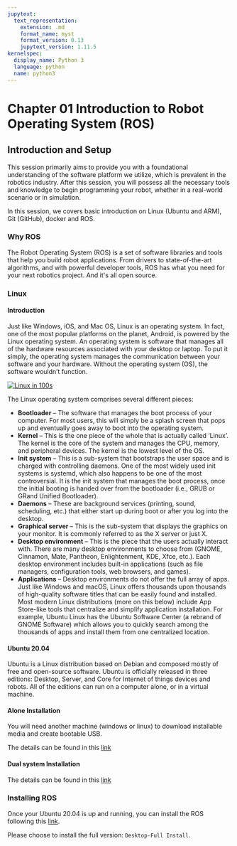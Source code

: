 ```yaml
---
jupytext:
  text_representation:
    extension: .md
    format_name: myst
    format_version: 0.13
    jupytext_version: 1.11.5
kernelspec:
  display_name: Python 3
  language: python
  name: python3
---
```



# Chapter 01 Introduction to Robot Operating System (ROS)

## Introduction and Setup

This session primarily aims to provide you with a foundational understanding of the software platform we utilize, which is prevalent in the robotics industry. 
After this session, you will possess all the necessary tools and knowledge to begin programming your robot, whether in a real-world scenario or in simulation.

In this session, we covers basic introduction on Linux (Ubuntu and ARM), Git (GitHub), docker and ROS.

### Why ROS
The Robot Operating System (ROS) is a set of software libraries and tools that help you build robot applications. 
From drivers to state-of-the-art algorithms, and with powerful developer tools, ROS has what you need for your next robotics project. 
And it's all open source. 


### Linux

#### Introduction
Just like Windows, iOS, and Mac OS, Linux is an operating system. In fact, one of the most popular platforms on the planet, Android, is powered by the Linux operating system. An operating system is software that manages all of the hardware resources associated with your desktop or laptop. To put it simply, the operating system manages the communication between your software and your hardware. Without the operating system (OS), the software wouldn’t function.

[![Linux in 100s](https://img.youtube.com/vi/rrB13utjYV4/maxresdefault.jpg)](https://youtu.be/rrB13utjYV4)

The Linux operating system comprises several different pieces:

*   **Bootloader** –  The software that manages the boot process of your computer. For most users, this will simply be a splash screen that pops up and eventually goes away to boot into the operating system.
*   **Kernel** – This is the one piece of the whole that is actually called ‘Linux’. The kernel is the core of the system and manages the CPU, memory, and peripheral devices. The kernel is the lowest level of the OS.
*   **Init system** – This is a sub-system that bootstraps the user space and is charged with controlling daemons. One of the most widely used init systems is systemd, which also happens to be one of the most controversial. It is the init system that manages the boot process, once the initial booting is handed over from the bootloader (i.e., GRUB or GRand Unified Bootloader).
*   **Daemons** – These are background services (printing, sound, scheduling, etc.) that either start up during boot or after you log into the desktop.
*   **Graphical server** – This is the sub-system that displays the graphics on your monitor. It is commonly referred to as the X server or just X.
*   **Desktop environment** – This is the piece that the users actually interact with. There are many desktop environments to choose from (GNOME, Cinnamon, Mate, Pantheon, Enlightenment, KDE, Xfce, etc.). Each desktop environment includes built-in applications (such as file managers, configuration tools, web browsers, and games).
*    **Applications** – Desktop environments do not offer the full array of apps. Just like Windows and macOS, Linux offers thousands upon thousands of high-quality software titles that can be easily found and installed. Most modern Linux distributions (more on this below) include App Store-like tools that centralize and simplify application installation. For example, Ubuntu Linux has the Ubuntu Software Center (a rebrand of GNOME Software) which allows you to quickly search among the thousands of apps and install them from one centralized location.


#### Ubuntu 20.04
Ubuntu is a Linux distribution based on Debian and composed mostly of free and open-source software. Ubuntu is officially released in three editions: Desktop, Server, and Core for Internet of things devices and robots. All of the editions can run on a computer alone, or in a virtual machine.

#### Alone Installation
You will need another machine (windows or linux) to download installable media and create bootable USB. 

The details can be found in this [link](https://phoenixnap.com/kb/install-ubuntu-20-04)


#### Dual system Installation
The details can be found in this [link](https://linuxconfig.org/how-to-install-ubuntu-20-04-alongside-windows-10-dual-boot)


### Installing ROS

Once your Ubuntu 20.04 is up and running, you can install the ROS following this [link](http://wiki.ros.org/noetic/Installation/Ubuntu).

Please choose to install the full version: `Desktop-Full Install`.




<!-- 




### What do we do?

## Competition

### RoboMaster University AI Challenge

#### ICRA 2018
#### ICRA 2019
#### ICRA 2020
#### ICRA 2021

## Research

### Engineering

#### Area of Interests
#### Eligibility
#### Potential Topics




### AI
#### Area of Interests
#### Eligibility
#### Potential Topics
##### Epistemic Planning -->








<!-- ## Learning outcomes

````{margin}
```{admonition} Video byte: Introduction to MDPs
<iframe width="248" height="141" src="https://www.youtube.com/embed/UwjvpYrCUZ0" title="Value iteration" frameborder="1" allow="accelerometer; autoplay; clipboard-write; encrypted-media; gyroscope; picture-in-picture" allowfullscreen></iframe>
```
````

The learning outcomes of this chapter are:

1.  Define 'Markov Decision Process'.  

2. Identify situations in which Markov Decisions Processes (MDPs) are a suitable model of a problem.
   
3.  Compare MDPs to model of classical planning

4.  Explain how Bellman equations are solutions to MDP problems -->
<!-- 
## Chapter Overview

````{margin}
```{admonition} Video byte: MDPs -- An intuition
<iframe width="248" height="141" src="https://www.youtube.com/embed/UwjvpYrCUZ0?start=70s" title="Value iteration" frameborder="1" allow="accelerometer; autoplay; clipboard-write; encrypted-media; gyroscope; picture-in-picture" allowfullscreen></iframe>
```
````

Classical planning algorithms assume that action are deterministic. *Markov Decision Processes* (MDPs) remove the assumption of deterministic events and instead assume that each action could have multiple outcomes, with each outcome associated with a probability.

For example:

-   Flipping a coin has two outcomes: heads ($\frac{1}{2}$) and tails
    ($\frac{1}{2}$)
-   Rolling two dices together has twelve outcomes: 2 ($\frac{1}{36}$),
    3 ($\frac{1}{18}$), 4 ($\frac{3}{36}$), ..., 12 ($\frac{1}{36}$)
-   When trying to pick up an object with a robot arm, there could be
    two outcomes: successful ($\frac{4}{5}$) and unsuccessful
    ($\frac{1}{5}$)
-   When we connect to a web server, there is a 1% chance that the document we are requesting will not exist (404 error) and 99% it will exist.

MDPs have been successfully applied to planning in many domains: robot navigation, planning which areas of a mine to dig for minerals, treatment for patients, maintenance scheduling on vehicles, and many others.

## Markov Decision Processes

````{margin}
```{admonition} Video byte: MDPs -- A definition
<iframe width="248" height="141" src="https://www.youtube.com/embed/UwjvpYrCUZ0?start=229s" title="Value iteration" frameborder="1" allow="accelerometer; autoplay; clipboard-write; encrypted-media; gyroscope; picture-in-picture" allowfullscreen></iframe>
```
````

:::{admonition} Definition -- Markov Decision Process

A **Markov Decision Processes** (MDP) is a  *fully observable, probabilistic* state model. The most common formulation of MDPs is a **Discounted-Reward Markov Decision
Process**. A discount-reward MDP  is a tuple $(S, s_0, A, P, r, \gamma)$ containing:

-   a state space $S$

-   initial state $s_0 \in S$

-   actions $A(s) \subseteq A$ applicable in each state $s \in S$

-   **transition probabilities** $P_a(s' \mid s)$ for $s \in S$ and
    $a \in A(s)$

-   **rewards** $r(s,a,s')$ positive or negative of transitioning from
    state $s$ to state $s'$ using action $a$

-   a **discount factor** $0 \leq \gamma < 1$
:::

What is different between an MDP and the models from classical planning? There are four main differences:

-   The transition function is not deterministic. Each action has a probability of $P_a(s' \mid s)$ of ending in state $s'$ if $a$ is executed in the state $s$, whereas in classical planning, the outcome of each action is known in advance.

-   There are no goal states. Each action receives a reward when applied. The value of the reward is dependent on the state in which it is applied.

-   There are no action costs. Actions costs are modelled as negative rewards.

-   We have a *discount factor*.

````{margin}
```{admonition} Video byte: Discounted rewards
<iframe width="248" height="141" src="https://www.youtube.com/embed/UwjvpYrCUZ0?start=430s" title="Value iteration" frameborder="1" allow="accelerometer; autoplay; clipboard-write; encrypted-media; gyroscope; picture-in-picture" allowfullscreen></iframe>
```
````

The **discount factor**  determines how much a future reward should be discounted compared to a current reward.

For example, would you prefer \$100 today or \$100 in a year's time? We (humans) often *discount* the future and place a higher value on nearer-term rewards.

Assume our agent receives rewards $r_1, r_2, r_3, r_4, \ldots$ in that order. If $\gamma$ is the discount factor, then the discounted reward is:

$$
 \begin{array}{lll}
  V & = & r_1 + \gamma r_2 + \gamma^2 r_3 + \gamma^3 r_4 + \ldots\\
    & = & r_1 + \gamma(r_2 + \gamma(r_3 + \gamma(r_4 + \ldots)))
 \end{array}
$$

If $V_t$ is the value received at time-step $t$, then $V_t = r_t + \gamma V_{t+1}$. So, the further away a reward is from the start state $s_0$, the less actual reward we will receive from it.

In an MDP, a discount reward must be strictly less than 1. Later, we will see why this is important.

```{code-cell} ipython3
:tags: [remove-cell]

from myst_nb import glue
from gridworld import GridWorld
from contested_crossing import ContestedCrossing

gridworld = GridWorld()
gridworld_image = gridworld.visualise()
glue("gridworld_image", gridworld_image, display=False)

ccross = ContestedCrossing()
ccross_image = ccross.visualise(title="Initial Positions")
glue("ccross_image", ccross_image, display=False)
```


:::{admonition} Example MDP: Grid World

An agent is in the bottom left cell of a grid. The grey cell is a wall. The two coloured cells give a *reward*. There is a reward of 1 of being in the top-right (green) cell, but a negative value of -1 for the cell immediately below (red).

```{glue:} gridworld_image

```

But! Things can go wrong --- sometimes the effects of the actions are not what we want:

-   If the agent tries to move north, 80$\%$ of the time, this works as planned (provided the wall is not in the way)

-   10$\%$ of the time, trying to move north takes the agent west (provided the wall is not in the way);

-   10$\%$ of the time, trying to move north takes the agent east (provided the wall is not in the way)

-   If the wall is in the way of the cell that would have been taken, the agent stays in the current cell.

The task is to navigate from the start cell in the bottom left to maximise the expected reward. What would the best sequence of actions be for this problem?
:::

:::{admonition} Example MDP 2: Contested Crossing

An agent (a ship), denoted using ; is at the south shore of a body of water. It may sail between points on the hexagonal grid where the terrain is water (pale grey), but not on land (pale yellow), choosing a different direction at each step (West, North-West, North-East, East, South-East or South-West). There is a reward of 10 for reaching the north shore, but a negative value of -10 for sinking on the way.

SHIP_SYMBOL = "\u03e1" 
BATTERY_SYMBOL = "\u273A"

```{glue:} ccross_image

```

At the closest point of the north shore is an enemy, denoted using the âœº character. The enemy will shoot at the ship when it is in areas of danger (yellow or red stars). It will do so once for each step. THerefore, the enemy's behaviour is completely determined and no choice needs to be made. 

In locations with yellow or red stars, the ship may also shoot at the enemy, but it cannot do so and turn at the same time. If it chooses to shoot, it will continue sailing in the same direction. 


-   In areas of low danger (yellow), a shot will damage the target 10$\%$ of the time (either the ship firing at the enemy, or the enemy firing at the ship).

-   In areas of high danger (red), a shot will damage the target 99$\%$ of the time.

-   When the ship is damaged, it has a chance of failing to move in its step. At full health, the ship moves successfully 100$\%$ of the time, with  damage leve 1 it moves successfully 67$\%$ and at  damage level 2, 33$\%$; and at damage level 3 , it sinks.

-   When the enemy is at damage level 1, there is no change in its behaviour. When it is at damage level 2 it is destroyed. At this point the ship is in no further danger.

The ship can observe the the entire state: it's location, the enemy location, it's own health, and the health of the enemy.

In this task, the agent again has the problem of navigating to a place where a reward can be gained, but there is extra complexity in deciding the best plan. There are multiple different high reward end states and low reward end states. There are paths to the reward which are slow, but guarantee acheiving the high reward, and there are other paths which are faster, but more risky.
:::

:::{admonition} Example MDP model
*Probabilistic PDDL* is one way to represent an MDP. It extends PDDL with a few additional constructs. Of most relevance is that outcomes can be associated with probabilities. The following describes the "Bomb and Toilet" problem, in which one of two packages contains a bomb. The bomb can be diffused by dunking it into a toilet, but there is a 0.05 probability of the bomb clogging the toilet.

```
(define (domain gridworld)

    (:requirements :conditional-effects :probabilistic-effects)

    (:predicates (bomb-in-package ?pkg) (toilet-clogged) (bomb-defused))

    (:action dunk-package
     :parameters (?pkg)
     :effect (and (when (bomb-in-package ?pkg) (bomb-defused))
             (probabilistic 0.05 (toilet-clogged))))
```
:::

MDPs can also be expressed as code, rather than just as a model. An algorithm for solving the MDP creates an instance of a class and obtains the information that it requires to solve it.

:::{admonition} Example MDP model as Python code: Grid World
First, we have an interface that defines what an MDP is:

```
class MDP:
    """ Return all states of this MDP """
    def get_states(self):
        abstract

    """ Return all actions with non-zero probability from this state """
    def get_actions(self, state):
        abstract

    """ Return all non-zero probability transitions for this action
        from this state, as a list of (state, probability) pairs
    """
    def get_transitions(self, state, action):
        abstract

    """ Return the reward for transitioning from state to
        nextState via action
    """
    def get_reward(self, state, action, next_state):
        abstract

    """ Return true if and only if state is a terminal state of this MDP """
    def is_terminal(self, state):
        abstract

    """ Return the discount factor for this MDP """
    def get_discount_factor(self):
        abstract

    """ Return the initial state of this MDP """
    def get_initial_state(self):
        abstract

    """ Return all goal states of this MDP """
    def get_goal_states(self):
        abstract
```

Then, we need to implement this interface to create an MDP. Below is the implementation for `getTransitions` and `getReward` for GridWorld:

```
class GridWorld(MDP):

    ...

    def get_transitions(self, state, action):
        transitions = []

        if state == self.TERMINAL:
            if action == self.TERMINATE:
                return [(self.TERMINAL, 1.0)]
            else:
                return []

        # Probability of not slipping left or right
        straight = 1 - (2 * self.noise)

        (x, y) = state
        if state in self.get_goal_states().keys():
            if action == self.TERMINATE:
                transitions += [(self.TERMINAL, 1.0)]

        elif action == self.UP:
            transitions += self.valid_add(state, (x, y + 1), straight)
            transitions += self.valid_add(state, (x - 1, y), self.noise)
            transitions += self.valid_add(state, (x + 1, y), self.noise)

        elif action == self.DOWN:
            transitions += self.valid_add(state, (x, y - 1), straight)
            transitions += self.valid_add(state, (x - 1, y), self.noise)
            transitions += self.valid_add(state, (x + 1, y), self.noise)

        elif action == self.RIGHT:
            transitions += self.valid_add(state, (x + 1, y), straight)
            transitions += self.valid_add(state, (x, y - 1), self.noise)
            transitions += self.valid_add(state, (x, y + 1), self.noise)

        elif action == self.LEFT:
            transitions += self.valid_add(state, (x - 1, y), straight)
            transitions += self.valid_add(state, (x, y - 1), self.noise)
            transitions += self.valid_add(state, (x, y + 1), self.noise)

        # Merge any duplicate outcomes
        merged = defaultdict(lambda: 0.0)
        for (state, probability) in transitions:
            merged[state] = merged[state] + probability

        transitions = []
        for outcome in merged.keys():
            transitions += [(outcome, merged[outcome])]

        return transitions

    def valid_add(self, state, new_state, probability):
        # If the next state is blocked, stay in the same state
        if probability == 0.0:
            return []

        if new_state in self.blocked_states:
            return [(state, probability)]

        # Move to the next space if it is not off the grid
        (x, y) = new_state
        if x >= 0 and x < self.width and y >= 0 and y < self.height:
            return [((x, y), probability)]

        # If off the grid, state in the same state
        return [(state, probability)]

    def get_reward(self, state, action, new_state):
        reward = 0.0
        if state in self.get_goal_states().keys() and new_state == self.TERMINAL:
            reward = self.get_goal_states().get(state)
        else:
            reward = self.action_cost
        step = len(self.episode_rewards)
        self.episode_rewards += [reward * (self.discount_factor ** step)]
        return reward
```
:::

Let's break this down into its parts:

- The state space $s$ here is the location of the robot in Cartesian coordinates: $(x,y)$, where $x$ is the column and $y$ the row. The state space is the set of all possible coordinates from $(0,0)$ to $(3,2)$, as well as a special state called $Terminal$ from which we cannot escape and transitioning to it has no reward. We can expand the state space to be larger.

- The initial state $s_0$ is the location $(0,0)$ in the bottom left. 

- The actions are *Up*, *Down*, *Left*, and *Right*, as well as the special action *Terminate*, which transitions into the *Terminal* state from a goal state.

- ``getTransitions`` defines the transition probabilities. For example, we can see that if the action is *Left*, then there are three possible transitions: to the left with 0.8 probability, and either up or down with 0.1 probability each. The method ``validAdd`` ensures that if we agent cannot go in that direction due to a wall, it remains in the current state for its outcome.

- The reward is modelled as receiving +1 or -1 for exiting a goal state and transitioning into the terminal state. We will see later that this models our desire that the goal states have the value of 1 and -1 respectively.

- Finally, the discount factor is simply a parameter to the MDP in this code, with default value 0.9.

In later chapters, we will see how to use these code-based models in several ways, including both model-based and model-free methods.

(sec:mdps:policies)=
## Policies

````{margin}
```{admonition} Video byte: Policies
<iframe width="248" height="141" src="https://www.youtube.com/embed/UwjvpYrCUZ0?start=610s" title="Value iteration" frameborder="1" allow="accelerometer; autoplay; clipboard-write; encrypted-media; gyroscope; picture-in-picture" allowfullscreen></iframe>
```
````

The planning problem for discounted-reward MDPs is different to that of classical planning because the actions are non-deterministic. Instead of a sequence of actions, an MDP produces a *policy*.

:::{admonition} Definition -- Policy
A **policy** $\pi$ is a function that tells an agent which is the best action to choose in each state. A policy can be *deterministic* or *stochastic*.
:::


(sec:mdp:deterministic-vs-stochastic-policies)=
### Deterministic vs. stochastic policies

A *deterministic policy* $\pi : S \rightarrow A$ is a function that maps states to actions. It specifies which action to choose in every possible state. Thus, if we are in state $s$, our agent should choose the action defined by $\pi(s)$.
A graphical representation of the policy for Grid World is:

```{code-cell} ipython3
:tags: [remove-input]

from gridworld import GridWorld
from value_iteration import ValueIteration
from tabular_value_function import TabularValueFunction

gridworld = GridWorld()
values = TabularValueFunction()
ValueIteration(gridworld, values).value_iteration(max_iterations=100)
policy = values.extract_policy(gridworld)
gridworld.visualise_policy(policy, "")
```

So, in the initial state (bottom left cell), following this policy the agent should go up. If it accidently slips right, it should go left again to return to the initial state.

Of course, agents do not work with graphical policies. The output from a planning algorithm would be a dictionary-like object or a function that takes a state and returns an action.

A *stochastic policy* $\pi : S \times A \rightarrow \mathbb{R}$ specifies the *probability distribution* from which an agent should select an action. Intuitively, $\pi(s,a)$ specifies the probability that action $a$ should be executed in state $s$.

To execute a stochastic policy, we could just take the action with the maximum $\pi(s,a)$. However, in some domains, it is better to select an action based on the probability distribution; that is, choose the action probabilistically such that actions with higher probability are chosen proportionally to their relative probabilities.

We will focus mostly on  deterministic policies, but stochastic policies have their place when we discuss [policy gradient methods](sec:policy-based:policy-gradients).

### Representing policies

Policies can be represented in several ways, but all have the same basic interface: the ability to update the policy and the ability to get an action for a state (in a deterministic policy) or get the value or probability of playing an action (in a stochastic policy):

```{code-cell} ipython3
:load: ../python_code/policy.py

```

The simplist way to represent a policy is a tabular policy, which keeps a table that maps from each state to the action for that state. We implement this as a dictionary in Python:

```{code-cell} ipython3
:load: ../python_code/tabular_policy.py

```

As we see later in the section on [policy gradients](sec:policy-based:policy-gradients), policies can be represented using other means, such as machine learning models, which do not require us to keep an explicit answer for every state.

(sec:mdps:bellman-equation)=
## Optimal Solutions for MDPs

````{margin}
```{admonition} Video byte: Expected discounted reward
<iframe width="248" height="141" src="https://www.youtube.com/embed/UwjvpYrCUZ0?start=1139s" title="Value iteration" frameborder="1" allow="accelerometer; autoplay; clipboard-write; encrypted-media; gyroscope; picture-in-picture" allowfullscreen></iframe>
```
````

For discounted-reward MDPs, optimal solutions maximise the *expected discounted accumulated reward* from the initial state $s_0$. But what is the expected discounted accumulated reward?

(defn:expected-discounted-reward)=
:::{admonition} Definition -- Expected discounted reward
The **expected discounted reward** from $s$ for a policy $\pi$ is:

$$
V^{\pi}(s) = E_{\pi}[\sum_{i} \gamma^i r(s_i, a_i, s_{i+1}) \mid s_0 = s, a_i = \pi(s_i)]
$$

So, $V^{\pi}(s)$ defines the expected value of following the policy $\pi$ from state $s$.
:::

For our Grid World example, assuming only the -1 and +1 states have rewards, the expected value is:

$$
\begin{array}{lll}
   & \gamma^5 \times 1 \times (0.8^5) & \textrm{(optimal movement)}\\
 + &  \gamma^7 \times 1 \times (0.8^7) & \textrm{(first move only fails)}\\
 + & \ldots                             \textrm{(etc.)}
\end{array}
$$

````{margin}
```{admonition} Video byte: Bellman equation
<iframe width="248" height="141" src="https://www.youtube.com/embed/UwjvpYrCUZ0?start=1512s" title="Value iteration" frameborder="1" allow="accelerometer; autoplay; clipboard-write; encrypted-media; gyroscope; picture-in-picture" allowfullscreen></iframe>
```
````

:::{admonition} Definition -- Bellman equation
The **Bellman equation**, identified by Richard Bellman, describes the
condition that must hold for a policy to be optimal. The Bellman equation is defined recursively
as:

$$
V(s) = \max_{a \in A(s)} \sum_{s' \in S} P_a(s' \mid s)\ [r(s,a,s') + \gamma\  V(s')]
$$
:::

Therefore, $V$ is optimal **if** for all states $s$, $V(s)$ describes the total discounted reward for taking the action with the highest reward over an indefinite/infinite horizon.

Let's break this down:

$$
V(s) = \overbrace{\max_{a \in A(s)}}^{\text{best action from $s$}} \overbrace{\underbrace{\sum_{s' \in S}}_{\text{for every state}} P_a(s' \mid s) [\underbrace{r(s,a,s')}_{\text{immediate reward}} + \underbrace{\gamma}_{\text{discount factor}} \cdot  \underbrace{V(s')}_{\text{value of } s'}]}^{\text{expected reward of executing action $a$ in state $s$}}
$$

First, we calculate the expected reward for each action. The reward of an action is: the sum of the immediate reward for all states possibly resulting from that action plus the discounted  future reward of those states. The discounted future reward is the $\gamma$ (discount reward) times the value of $s'$, where $s'$ is the state that we end up in. However, because we can end up in multiple states, we must multiple the reward by the probability of it happening: $P_a(s' \mid s)$.

Second, the value $V(s)$ is the value of the action with the maximum the expected reward. This is because the Bellman equation assumes that once we know the best states, we will always take the action that leads to the best state.

Bellman equations can be described slightly differently, using what are known as *$Q$-values*.

If $V(s)$ is the expected value of being in state $s$ and acting optimally according to our policy, then we can also describe the *Q-value* of being in a state $s$, choosing action $a$ and then acting optimally according to our policy as.

:::{admonition} Definition -- Q-value
The **Q-value** for action $a$ in state $s$ is defined as:

$$
Q(s,a) = \sum_{s' \in S} P_a(s' \mid s)\ [r(s,a,s') + \gamma\  V(s') ]
$$

This represents the value of choosing action $a$ in state $s$ and then following this same policy until termination.
:::

This is just the expression inside the $\max$ expression in the Bellman equation. Using this, we can then Bellman equation then defined as: 

$$
V(s) = \max_{a \in A(s)} Q(s,a)
$$

The two definitions are equivalent, and you may seem them defined in both ways. However, when we move onto Q-learning later, we will use $Q$-values more explicitly.


(sec:mdps:policy-extraction)=
## Policy extraction

````{margin}
```{admonition} Video byte: Policy extraction
<iframe width="248" height="141" src="https://www.youtube.com/embed/UwjvpYrCUZ0?start=3554s" title="Value iteration" frameborder="1" allow="accelerometer; autoplay; clipboard-write; encrypted-media; gyroscope; picture-in-picture" allowfullscreen></iframe>
```
````

Given a value function $V$, how should we then select the action to play in a given state? It is reasonably straightforward: select the action that maximises our expected utility!

So, if the value function $V$ is optimal, we can select the action with the highest expected reward using:

$$\pi(s) = \text{argmax}_{a \in A(s)} \sum_{s' \in S} P_a(s' \mid s)\ [r(s,a,s') + \gamma\  V(s')]$$

This is known as *policy extraction*, because it extracts a policy for a value function (or Q-function). This can be calculated 'on the fly' at runtime, or we can extract a policy beforehand and use this.

Alternatively, given a Q-function instead of a value function, we can use:

$$\pi(s) = \text{argmax}_{a \in A(s)} Q(s,a)$$ 

This is simpler than using the value functions because we do not need to sum over the set of
possible output states, but we need to store $|A| \times |S|$ values in a Q-function, but just $|S|$ values in a value function.

### Implementation

Policy extraction takes a value function and extracts a tabular policy. In this implementation, we extract a tabular policy using policy extraction from a value function:

```{code-cell} ipython3
:load: ../python_code/value_function.py

```

For each state, we find the best action in the state (the action that maximises the Q-value from that state); and for that state, we set that max action as the action to select in that state.

(sec:mdps:pomdps)=
## Partially Observable MDPs

MDPs assume that the agent always knows exactly what state it is in --- the problem is fully-observable. However, this is not valid for many tasks; e.g.Â an unmanned aerial vehicle searching in a earthquake zone for survivors will by definition not know the location of survivors; a card-playing agent playing solitaire will not know the cards that are face-down;, etc.

:::{admonition} Definition -- Partially-observable MDP
**Partially-observable MDPs** (POMDPs) relax the assumption of
full-observability. A POMDP is defined as:

-   states $s \in S$

-   actions $A(s) \subseteq A$

-   transition probabilities $P_a(s' \mid s)$ for $s \in S$ and $a \in A(s)$

-   initial **belief state** $b_0$

-   reward function $r(s,a,s')$

-   a set of possible observations $Obs$

-   a **sensor model** given by probabilities $O_a(o \mid s)$, $o \in Obs$
:::

The sensor model allows the agent to observe the environment. If an agent executes an action $a$, it has probability $O_a(o \mid s')$ of observing state $s'$.

Solving POMDPs is similar to solving MDPs. In fact, the same algorithms can be applied. The only difference is that we case the POMDP problem as a standard MDP problem with a new state space: each state is a **probability distribution** over the set $S$. Thus, each state of the
POMDP is a **belief state**, which defined the probability of being in each state $S$. This leads to an exponentially-larger state space, so POMDPs are typically harder problems to solve.

Like MDPs, solutions are policies that map belief states into actions. Optimal policies maximise the expected reward.

We will not cover this in detail in these notes. However, POMDPs are  a generalisation of MDPs, and they are more suited to practical solutions in  planning for autonomy than standard MDPs because it is unusual to always know the true state of the world in which an agent  is acting. -->
